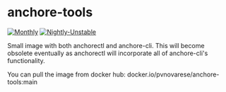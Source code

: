 # anchore-tools
[![Monthly](https://github.com/pvnovarese/anchore-tools/actions/workflows/monthly.yaml/badge.svg)](https://github.com/pvnovarese/anchore-tools/actions/workflows/monthly.yaml) [![Nightly-Unstable](https://github.com/pvnovarese/anchore-tools/actions/workflows/nightly-unstable.yaml/badge.svg)](https://github.com/pvnovarese/anchore-tools/actions/workflows/nightly-unstable.yaml)

Small image with both anchorectl and anchore-cli.  This will become obsolete eventually as anchorectl will incorporate all of anchore-cli's functionality.

You can pull the image from docker hub: docker.io/pvnovarese/anchore-tools:main
